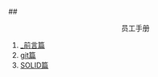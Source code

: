 ##<center>员工手册</center>

1. [_前言篇](_前言篇/_前言篇.md)
2. [git篇](git篇/git篇.md)
3. [SOLID篇](SOLID篇/SOLID篇.md)